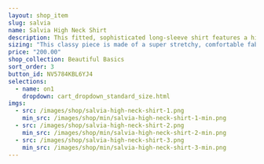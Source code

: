 ```yaml
---
layout: shop_item
slug: salvia
name: Salvia High Neck Shirt
description: This fitted, sophisticated long-sleeve shirt features a high neck in the front and low V in the back.
sizing: "This classy piece is made of a super stretchy, comfortable fabric. Every body is shaped differently: if one of your measurements is a size smaller than the rest, order according to your smaller size to ensure a close fit. Order a size up for a looser fit. If your measurements are drastically different from each other, contact us at <a href='info@freebodydesigns.com'>info@freebodydesigns.com</a> to inquire about custom sizing."
price: "200.00"
shop_collection: Beautiful Basics
sort_order: 3
button_id: NV5784KBL6YJ4
selections:
  - name: on1
    dropdown: cart_dropdown_standard_size.html
imgs:
  - src: /images/shop/salvia-high-neck-shirt-1.png
    min_src: /images/shop/min/salvia-high-neck-shirt-1-min.png
  - src: /images/shop/salvia-high-neck-shirt-2.png
    min_src: /images/shop/min/salvia-high-neck-shirt-2-min.png
  - src: /images/shop/salvia-high-neck-shirt-3.png
    min_src: /images/shop/min/salvia-high-neck-shirt-3-min.png
---
```


